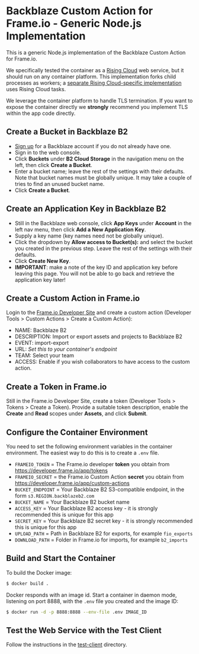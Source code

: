 # Backblaze Custom Action for Frame.io - Generic Node.js Implementation

This is a generic Node.js implementation of the Backblaze Custom Action for Frame.io.

We specifically tested the container as a [Rising Cloud](https://risingcloud.com/) web service, but it should run on any container platform. This implementation forks child processes as workers; a [separate Rising Cloud-specific implementation](../node-risingcloud) uses Rising Cloud tasks. 

We leverage the container platform to handle TLS termination. If you want to expose the container directly we **strongly** recommend you implement TLS within the app code directly. 

## Create a Bucket in Backblaze B2

- [Sign up](https://www.backblaze.com/b2/sign-up.html?referrer=nopref) for a Backblaze account if you do not already have one.
- Sign in to the web console.
- Click **Buckets** under **B2 Cloud Storage** in the navigation menu on the left, then click **Create a Bucket**.
- Enter a bucket name; leave the rest of the settings with their defaults. Note that bucket names must be globally unique. It may take a couple of tries to find an unused bucket name.
- Click **Create a Bucket**.

## Create an Application Key in Backblaze B2

- Still in the Backblaze web console, click **App Keys** under **Account** in the left nav menu, then click **Add a New Application Key**.
- Supply a key name (key names need not be globally unique).
- Click the dropdown by **Allow access to Bucket(s):** and select the bucket you created in the previous step. Leave the rest of the settings with their defaults.
- Click **Create New Key**.
- **IMPORTANT**: make a note of the key ID and application key before leaving this page. You will not be able to go back and retrieve the application key later!

## Create a Custom Action in Frame.io

Login to the [Frame.io Developer Site](https://developer.frame.io/) and create a custom action (Developer Tools > Custom Actions > Create a Custom Action):

- NAME: Backblaze B2
- DESCRIPTION: Import or export assets and projects to Backblaze B2
- EVENT: import-export
- URL: *Set this to your container's endpoint*
- TEAM: Select your team
- ACCESS: Enable if you wish collaborators to have access to the custom action.

## Create a Token in Frame.io

Still in the Frame.io Developer Site, create a token (Developer Tools > Tokens > Create a Token). Provide a suitable token description, enable the **Create** and **Read** scopes under **Assets**, and click **Submit**.

## Configure the Container Environment

You need to set the following environment variables in the container environment. The easiest way to do this is to create a `.env` file.

- `FRAMEIO_TOKEN` = The Frame.io developer **token** you obtain from https://developer.frame.io/app/tokens
- `FRAMEIO_SECRET` = the Frame.io Custom Action **secret** you obtain from https://developer.frame.io/app/custom-actions
- `BUCKET_ENDPOINT` = Your Backblaze B2 S3-compatible endpoint, in the form `s3.REGION.backblazeb2.com`
- `BUCKET_NAME` = Your Backblaze B2 bucket name
- `ACCESS_KEY` = Your Backblaze B2 access key - it is strongly recommended this is unique for this app
- `SECRET_KEY` = Your Backblaze B2 secret key - it is strongly recommended this is unique for this app
- `UPLOAD_PATH` = Path in Backblaze B2 for exports, for example `fio_exports`
- `DOWNLOAD_PATH` = Folder in Frame.io for imports, for example `b2_imports`

## Build and Start the Container

To build the Docker image:

```bash
$ docker build .
```

Docker responds with an image id. Start a container in daemon mode, listening on port 8888, with the `.env` file you created and the image ID:
```bash
$ docker run -d -p 8888:8888 --env-file .env IMAGE_ID
```

## Test the Web Service with the Test Client

Follow the instructions in the [test-client](../test-client) directory.